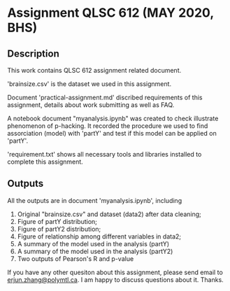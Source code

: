 # Assignment QLSC 612 (MAY 2020, BHS)

## Description

This work contains QLSC 612 assignment related document. 

'brainsize.csv' is the dataset we used in this assignment.

Document 'practical-assignment.md' discribed requirements of this assignment, details about work submitting as well as FAQ.

A notebook  document "myanalysis.ipynb" was created to check illustrate phenomenon of p-hacking. It recorded the procedure we used to find assorciation (model) with 'partY' and test if this model can be applied on 'partY'.

'requirement.txt' shows all necessary tools and libraries installed to complete this assignment.


## Outputs

All the outputs are in document 'myanalysis.ipynb', including

1. Original "brainsize.csv" and dataset (data2) after data cleaning;
2. Figure of partY distribution;
3. Figure of partY2 distribution;
4. Figure of relationship among different variables in data2;
5. A summary of the model used in the analysis (partY)
6. A summary of the model used in the analysis (partY2)
7. Two outputs of Pearson's R and p-value

If you have any other quesiton about this assignment, please send email to erjun.zhang@polymtl.ca. I am happy to discuss questions about it. Thanks.
